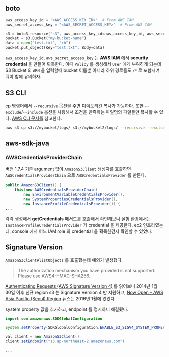 ## boto

```python
aws_access_key_id = "<AWS_ACCESS_KEY_ID>"  # From AWS IAM
aws_secret_access_key = "<AWS_SECRET_ACCESS_KEY>"  # From AWS IAM

s3 = boto3.resource("s3", aws_access_key_id=aws_access_key_id, aws_secret_access_key=aws_secret_access_key)
bucket = s3.Bucket("my-bucket-name")
data = open("test.txt", "rb")
bucket.put_object(Key="test.txt", Body=data)
```

`aws_access_key_id`, `aws_secret_access_key` 는 **AWS IAM** 에서 **security credential** 을 만들어 획득한다. 이때 `Policy` 를 생성해서 `User` 에게 부여하게 되는데 S3 Bucket 의 `ARN` 을 입력할때 bucket 이름뿐 아니라 하위 경로들도 `/*` 로 포함시켜줘야 함에 유의하자.

## S3 CLI

cp 명령어에서 `--recursive` 옵션을 주면 디렉토리간 복사가 가능하다. 또한 `--exclude`/`--include` 옵션을 사용해서 조건을 만족하는 파일명의 파일들만 복사할 수 있다. [AWS CLI 문서를](http://docs.aws.amazon.com/cli/latest/reference/s3/cp.html) 참고한다.

```bash
aws s3 cp s3://mybucket/logs/ s3://mybucket2/logs/ --recursive --exclude "*" --include "*.log"
```

## aws-sdk-java

### AWSCredentialsProviderChain

버전 1.7.4 기준 argument 없이 `AmazonS3Client` 생성자를 호출하면 `AWSCredentialsProviderChain` 으로 `AWSCredentialsProvider` 를 만든다.

```java
public AmazonS3Client() {
    this(new AWSCredentialsProviderChain(
        new EnvironmentVariableCredentialsProvider(),
        new SystemPropertiesCredentialsProvider(),
        new InstanceProfileCredentialsProvider()) {
...
```

각각 생성해서 **getCredentials** 메서드를 호출해서 확인해보니 실험 환경에서는 `InstanceProfileCredentialsProvider` 가 credential 을 제공한다. ec2 인프라였는데, console 에서 어느 IAM role 의 credential 을 획득한건지 확인할 수 있었다.

## Signature Version

`AmazonS3Client#listObjects` 를 호출했는데 예외가 발생했다.

> The authorization mechanism you have provided is not supported. Please use AWS4-HMAC-SHA256.

[Authenticating Requests (AWS Signature Version 4)](https://docs.aws.amazon.com/AmazonS3/latest/API/sig-v4-authenticating-requests.html) 를 읽어보니 2014년 1월 30일 이후 신규 region s3 는 Signature Version 4 만 지원하고, [Now Open – AWS Asia Pacific (Seoul) Region](https://aws.amazon.com/blogs/aws/now-open-aws-asia-pacific-seoul-region/) 뉴스는 2016년 1월에 있었다.

system property 값을 추가하고, endpoint 를 명시하니 해결됬다.

```java
import com.amazonaws.SDKGlobalConfiguration

System.setProperty(SDKGlobalConfiguration.ENABLE_S3_SIGV4_SYSTEM_PROPERTY, "true")

val client = new AmazonS3Client()
client.setEndpoint("s3.ap-northeast-2.amazonaws.com")

...
```